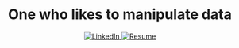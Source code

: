 <h1 align="center">One who likes to manipulate data</h1>

<p align="center">
  <a href="https://www.linkedin.com/in/mo7amed1911/">
    <img src="https://img.shields.io/badge/LinkedIn-Connect-blue?style=for-the-badge&logo=linkedin" alt="LinkedIn">
  </a>
  <a href="https://drive.google.com/file/d/1uQAnNYiNDoqMtaHqvan7m_ErJ79jRbzu/view?usp=sharing">
    <img src="https://img.shields.io/badge/Resume-View%20My%20Resume-brightgreen?style=for-the-badge&logo=adobe-acrobat-reader" alt="Resume">
  </a>
</p>


